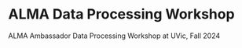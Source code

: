 # ALMA Data Processing Workshop

ALMA Ambassador Data Processing Workshop at UVic, Fall 2024

<!-- ```{tableofcontents}
``` -->
